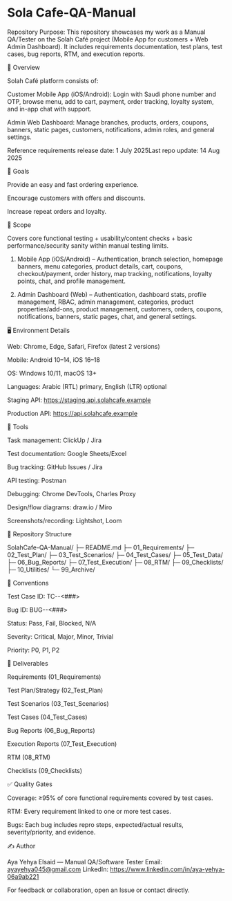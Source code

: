 # Sola Cafe-QA-Manual
Repository Purpose: This repository showcases my work as a Manual QA/Tester on the Solah Café project (Mobile App for customers + Web Admin Dashboard). It includes requirements documentation, test plans, test cases, bug reports, RTM, and execution reports.

🔎 Overview

Solah Café platform consists of:

Customer Mobile App (iOS/Android): Login with Saudi phone number and OTP, browse menu, add to cart, payment, order tracking, loyalty system, and in-app chat with support.

Admin Web Dashboard: Manage branches, products, orders, coupons, banners, static pages, customers, notifications, admin roles, and general settings.

Reference requirements release date: 1 July 2025Last repo update: 14 Aug 2025

🎯 Goals

Provide an easy and fast ordering experience.

Encourage customers with offers and discounts.

Increase repeat orders and loyalty.

🧭 Scope

Covers core functional testing + usability/content checks + basic performance/security sanity within manual testing limits.

1) Mobile App (iOS/Android) – Authentication, branch selection, homepage banners, menu categories, product details, cart, coupons, checkout/payment, order history, map tracking, notifications, loyalty points, chat, and profile management.

2) Admin Dashboard (Web) – Authentication, dashboard stats, profile management, RBAC, admin management, categories, product properties/add-ons, product management, customers, orders, coupons, notifications, banners, static pages, chat, and general settings.

🖥️ Environment Details

Web: Chrome, Edge, Safari, Firefox (latest 2 versions)

Mobile: Android 10–14, iOS 16–18

OS: Windows 10/11, macOS 13+

Languages: Arabic (RTL) primary, English (LTR) optional

Staging API: https://staging.api.solahcafe.example

Production API: https://api.solahcafe.example

🧰 Tools

Task management: ClickUp / Jira

Test documentation: Google Sheets/Excel

Bug tracking: GitHub Issues / Jira

API testing: Postman

Debugging: Chrome DevTools, Charles Proxy

Design/flow diagrams: draw.io / Miro

Screenshots/recording: Lightshot, Loom

📁 Repository Structure

SolahCafe-QA-Manual/
├─ README.md
├─ 01_Requirements/
├─ 02_Test_Plan/
├─ 03_Test_Scenarios/
├─ 04_Test_Cases/
├─ 05_Test_Data/
├─ 06_Bug_Reports/
├─ 07_Test_Execution/
├─ 08_RTM/
├─ 09_Checklists/
├─ 10_Utilities/
└─ 99_Archive/

🧩 Conventions

Test Case ID: TC-<MODULE>-<###>

Bug ID: BUG-<MODULE>-<###>

Status: Pass, Fail, Blocked, N/A

Severity: Critical, Major, Minor, Trivial

Priority: P0, P1, P2

📌 Deliverables

Requirements (01_Requirements)

Test Plan/Strategy (02_Test_Plan)

Test Scenarios (03_Test_Scenarios)

Test Cases (04_Test_Cases)

Bug Reports (06_Bug_Reports)

Execution Reports (07_Test_Execution)

RTM (08_RTM)

Checklists (09_Checklists)

✅ Quality Gates

Coverage: ≥95% of core functional requirements covered by test cases.

RTM: Every requirement linked to one or more test cases.

Bugs: Each bug includes repro steps, expected/actual results, severity/priority, and evidence.

✍️ Author

Aya Yehya Elsaid — Manual QA/Software Tester
Email: ayayehya045@gmail.com
LinkedIn: https://www.linkedin.com/in/aya-yehya-06a9ab221

For feedback or collaboration, open an Issue or contact directly.
